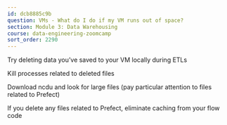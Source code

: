 ```yaml
---
id: dcb8885c9b
question: VMs - What do I do if my VM runs out of space?
section: Module 3: Data Warehousing
course: data-engineering-zoomcamp
sort_order: 2290
---
```


Try deleting data you’ve saved to your VM locally during ETLs

Kill processes related to deleted files

Download ncdu and look for large files (pay particular attention to files related to Prefect)

If you delete any files related to Prefect, eliminate caching from your flow code

